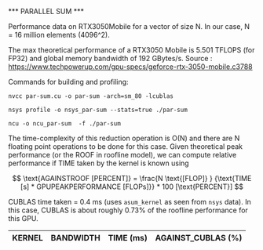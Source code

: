 *** PARALLEL SUM ***

Performance data on RTX3050Mobile for a vector of size N. In our case, N = 16 million elements (4096^2).

The max theoretical performance of a RTX3050 Mobile is 5.501 TFLOPS (for FP32) and global memory bandwidth of 192 GBytes/s.
Source : https://www.techpowerup.com/gpu-specs/geforce-rtx-3050-mobile.c3788

Commands for building and profiling:

`nvcc par-sum.cu -o par-sum -arch=sm_80 -lcublas`

`nsys profile -o nsys_par-sum --stats=true ./par-sum`

`ncu -o ncu_par-sum  -f ./par-sum`

The time-complexity of this reduction operation  is O(N) and there are N floating point operations to be done for this case. Given theoretical peak performance (or the ROOF in roofline model), we can compute relative performance if TIME taken by the kernel is known using

$$ \text{AGAINSTROOF [PERCENT]} = \frac{N \text{[FLOP]} } {\text{TIME [s] *  GPUPEAKPERFORMANCE [FLOPs]}} * 100 [\text{PERCENT}] $$

CUBLAS time taken = 0.4 ms (uses `asum_kernel` as seen from `nsys` data). In this case, CUBLAS is about roughly 0.73% of the roofline performance for this GPU.


|KERNEL    		|BANDWIDTH     	|TIME (ms) 	|AGAINST_CUBLAS (%)
| --------------------- | ------------- | ------------- | ----------------

